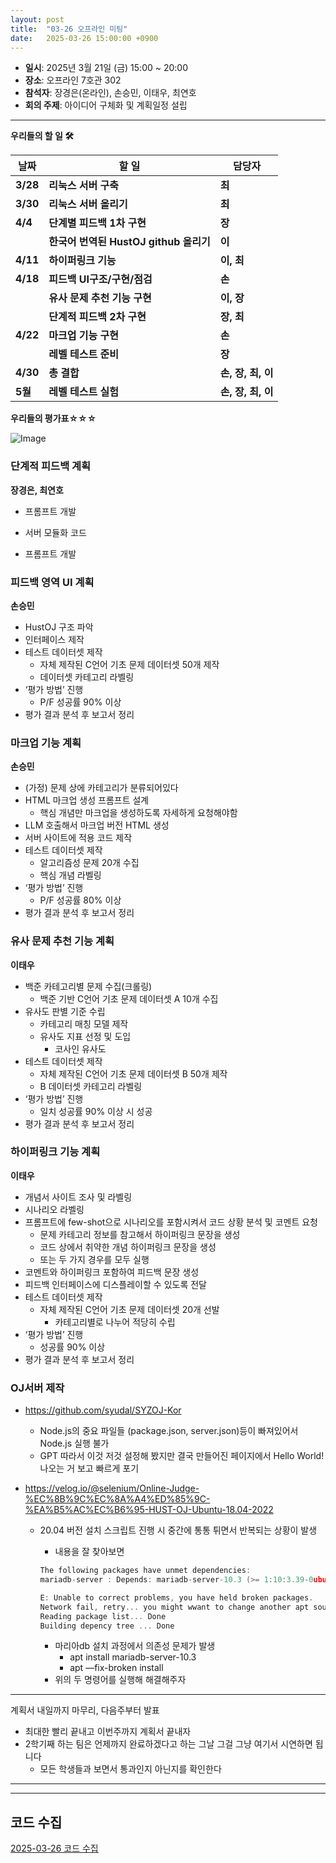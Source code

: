 ```yaml
---
layout: post
title:  "03-26 오프라인 미팅"
date:   2025-03-26 15:00:00 +0900
---
```


- **일시**: 2025년 3월 21일 (금) 15:00 ~ 20:00
- **장소**: 오프라인 7호관 302
- **참석자**: 장경은(온라인), 손승민, 이태우, 최연호
- **회의 주제**: 아이디어 구체화 및 계획일정 설립

---

**우리들의 할 일 🛠️**

| **날짜** | **할 일** | **담당자** |
| --- | --- | --- |
| **3/28** | **리눅스 서버 구축** | **최** |
| **3/30** | **리눅스 서버 올리기** | **최** |
| **4/4** | **단계별 피드백 1차 구현** | **장** |
|  | **한국어 번역된 HustOJ github 올리기** | **이** |
| **4/11** | **하이퍼링크 기능** | **이, 최**  |
| **4/18** | **피드백 UI구조/구현/점검** | **손** |
|  | **유사 문제 추천 기능 구현** | **이, 장** |
|  | **단계적 피드백 2차 구현** | **장, 최** |
| **4/22** | **마크업 기능 구현** | **손** |
|  | **레벨 테스트 준비** | **장** |
| **4/30** | **총 결합** | **손, 장, 최, 이** |
| **5월**  | **레벨 테스트 실험** | **손, 장, 최, 이** |

**우리들의 평가표☆☆☆**

![Image](https://github.com/user-attachments/assets/c193f7b2-0f79-41da-becf-aab023c1d97a)

### 단계적 피드백 계획

**장경은, 최연호**

- 프롬프트 개발
- 서버 모듈화 코드

- 프롬프트 개발

### 피드백 영역 UI 계획

**손승민**

- HustOJ 구조 파악
- 인터페이스 제작
- 테스트 데이터셋 제작
    - 자체 제작된 C언어 기초 문제 데이터셋 50개 제작
    - 데이터셋 카테고리 라벨링
- ‘평가 방법’ 진행
    - P/F 성공률 90% 이상
- 평가 결과 분석 후 보고서 정리

### 마크업 기능 계획

**손승민**

- (가정) 문제 상에 카테고리가 분류되어있다
- HTML 마크업 생성 프롬프트 설계
    - 핵심 개념만 마크업을 생성하도록 자세하게 요청해야함
- LLM 호출해서 마크업 버전 HTML 생성
- 서버 사이트에 적용 코드 제작
- 테스트 데이터셋 제작
    - 알고리즘성 문제 20개 수집
    - 핵심 개념 라벨링
- ‘평가 방법’ 진행
    - P/F 성공률 80% 이상
- 평가 결과 분석 후 보고서 정리

### 유사 문제 추천 기능 계획

**이태우**

- 백준 카테고리별 문제 수집(크롤링)
    - 백준 기반 C언어 기초 문제 데이터셋 A 10개 수집
- 유사도 판별 기준 수립
    - 카테고리 매칭 모델 제작
    - 유사도 지표 선정 및 도입
        - 코사인 유사도
- 테스트 데이터셋 제작
    - 자체 제작된 C언어 기초 문제 데이터셋 B 50개 제작
    - B 데이터셋 카테고리 라벨링
- ‘평가 방법’ 진행
    - 일치 성공률 90% 이상 시 성공
- 평가 결과 분석 후 보고서 정리

### 하이퍼링크 기능 계획

**이태우**

- 개념서 사이트 조사 및 라벨링
- 시나리오 라벨링
- 프롬프트에 few-shot으로 시나리오를 포함시켜서 코드 상황 분석 및 코멘트 요청
    - 문제 카테고리 정보를 참고해서 하이퍼링크 문장을 생성
    - 코드 상에서 취약한 개념 하이퍼링크 문장을 생성
    - 또는 두 가지 경우를 모두 실행
- 코멘트와 하이퍼링크 포함하여 피드백 문장 생성
- 피드백 인터페이스에 디스플레이할 수 있도록 전달
- 테스트 데이터셋 제작
    - 자체 제작된 C언어 기초 문제 데이터셋 20개 선발
        - 카테고리별로 나누어 적당히 수립
- ‘평가 방법’ 진행
    - 성공률 90% 이상
- 평가 결과 분석 후 보고서 정리

### OJ서버 제작

- https://github.com/syudal/SYZOJ-Kor
    - Node.js의 중요 파일들 (package.json, server.json)등이 빠져있어서 Node.js 실행 불가
    - GPT 따라서 이것 저것 설정해 봤지만 결국 만들어진 페이지에서 Hello World! 나오는 거 보고 빠르게 포기

- https://velog.io/@selenium/Online-Judge-%EC%8B%9C%EC%8A%A4%ED%85%9C-%EA%B5%AC%EC%B6%95-HUST-OJ-Ubuntu-18.04-2022
    - 20.04 버전 설치 스크립트 진행 시 중간에 통통 튀면서 반복되는 상황이 발생
        - 내용을 잘 찾아보면
        
        ```c
        The following packages have unmet dependencies:
        mariadb-server : Depends: mariadb-server-10.3 (>= 1:10:3.39-0ubuntu0.20.04.2) but it is not going to be installed
        
        E: Unable to correct problems, you have held broken packages.
        Network fail, retry... you might wwant to change another apt source for install or you might need to add [univerese] [multiverse] to your /etc/apt/sources.list
        Reading package list... Done
        Building depency tree ... Done
        ```
        
        - 마리아db 설치 과정에서 의존성 문제가 발생
            - apt install mariadb-server-10.3
            - apt —fix-broken install
        - 위의 두 명령어를 실행해 해결해주자

---

계획서 내일까지 마무리, 다음주부터 발표

- 최대한 빨리 끝내고 이번주까지 계획서 끝내자
- 2학기째 하는 팀은 언제까지 완료하겠다고 하는 그날 그걸 그냥 여기서 시연하면 됩니다
    - 모든 학생들과 보면서 통과인지 아닌지를 확인한다

---

---

## 코드 수집

[2025-03-26 코드 수집](https://www.notion.so/2025-03-26-1c24378af66f80d3be40cfc984bec1ea?pvs=21)